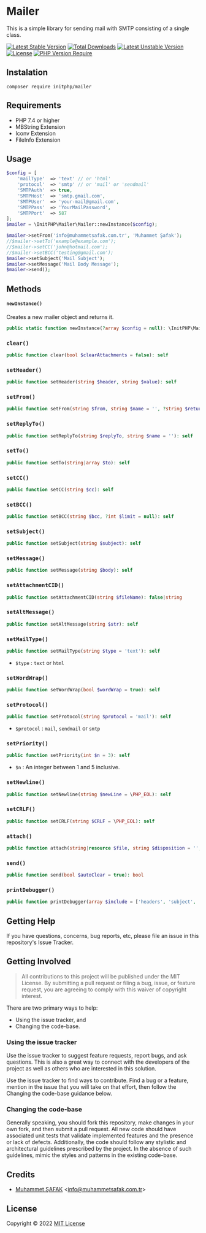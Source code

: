 # Mailer

This is a simple library for sending mail with SMTP consisting of a single class.


[![Latest Stable Version](http://poser.pugx.org/initphp/mailer/v)](https://packagist.org/packages/initphp/mailer) [![Total Downloads](http://poser.pugx.org/initphp/mailer/downloads)](https://packagist.org/packages/initphp/mailer) [![Latest Unstable Version](http://poser.pugx.org/initphp/mailer/v/unstable)](https://packagist.org/packages/initphp/mailer) [![License](http://poser.pugx.org/initphp/mailer/license)](https://packagist.org/packages/initphp/mailer) [![PHP Version Require](http://poser.pugx.org/initphp/mailer/require/php)](https://packagist.org/packages/initphp/mailer)


## Instalation

```
composer require initphp/mailer
```

## Requirements

- PHP 7.4 or higher
- MBString Extension
- Iconv Extension
- FileInfo Extension

## Usage

```php
$config = [
    'mailType'  => 'text' // or 'html'
    'protocol'  => 'smtp' // or 'mail' or 'sendmail'
    'SMTPAuth'  => true,
    'SMTPHost'  => 'smtp.gmail.com',
    'SMTPUser'  => 'your-mail@gmail.com',
    'SMTPPass'  => 'YourMailPassword',
    'SMTPPort'  => 587
];
$mailer = \InitPHP\Mailer\Mailer::newInstance($config);

$mailer->setFrom('info@muhammetsafak.com.tr', 'Muhammet Şafak');
//$mailer->setTo('example@example.com');
//$mailer->setCC('john@hotmail.com');
//$mailer->setBCC('testing@gmail.com');
$mailer->setSubject('Mail Subject');
$mailer->setMessage('Mail Body Message');
$mailer->send();
```

## Methods

#### `newInstance()`

Creates a new mailer object and returns it.

```php
public static function newInstance(?array $config = null): \InitPHP\Mailer\Mailer
```

### `clear()`

```php
public function clear(bool $clearAttachments = false): self
```

### `setHeader()`

```php
public function setHeader(string $header, string $value): self
```

### `setFrom()`

```php
public function setFrom(string $from, string $name = '', ?string $returnPath = null): self
```

### `setReplyTo()`

```php
public function setReplyTo(string $replyTo, string $name = ''): self
```

### `setTo()`

```php
public function setTo(string|array $to): self
```

### `setCC()`

```php
public function setCC(string $cc): self
```

### `setBCC()`

```php
public function setBCC(string $bcc, ?int $limit = null): self
```

### `setSubject()`

```php
public function setSubject(string $subject): self
```

### `setMessage()`

```php
public function setMessage(string $body): self
```

### `setAttachmentCID()`

```php
public function setAttachmentCID(string $fileName): false|string
```

### `setAltMessage()`

```php
public function setAltMessage(string $str): self
```

### `setMailType()`

```php
public function setMailType(string $type = 'text'): self
```

- `$type` : `text` or `html`

### `setWordWrap()`

```php
public function setWordWrap(bool $wordWrap = true): self
```

### `setProtocol()`

```php
public function setProtocol(string $protocol = 'mail'): self
```

- `$protocol` : `mail`, `sendmail` or `smtp`

### `setPriority()`

```php
public function setPriority(int $n = 3): self
```

- `$n` : An integer between 1 and 5 inclusive.

### `setNewline()`

```php
public function setNewline(string $newLine = \PHP_EOL): self
```

### `setCRLF()`

```php
public function setCRLF(string $CRLF = \PHP_EOL): self
```

### `attach()`

```php
public function attach(string|resource $file, string $disposition = '', ?string $newName = null, ?string $mime = null): false|self
```

### `send()`

```php
public function send(bool $autoClear = true): bool
```

### `printDebugger()`

```php
public function printDebugger(array $include = ['headers', 'subject', 'body']): string
```

## Getting Help

If you have questions, concerns, bug reports, etc, please file an issue in this repository's Issue Tracker.

## Getting Involved

> All contributions to this project will be published under the MIT License. By submitting a pull request or filing a bug, issue, or feature request, you are agreeing to comply with this waiver of copyright interest.

There are two primary ways to help:

- Using the issue tracker, and
- Changing the code-base.
    
### Using the issue tracker

Use the issue tracker to suggest feature requests, report bugs, and ask questions. This is also a great way to connect with the developers of the project as well as others who are interested in this solution.

Use the issue tracker to find ways to contribute. Find a bug or a feature, mention in the issue that you will take on that effort, then follow the Changing the code-base guidance below.

### Changing the code-base

Generally speaking, you should fork this repository, make changes in your own fork, and then submit a pull request. All new code should have associated unit tests that validate implemented features and the presence or lack of defects. Additionally, the code should follow any stylistic and architectural guidelines prescribed by the project. In the absence of such guidelines, mimic the styles and patterns in the existing code-base.

## Credits

- [Muhammet ŞAFAK](https://www.muhammetsafak.com.tr) <<info@muhammetsafak.com.tr>>

## License

Copyright &copy; 2022 [MIT License](./LICENSE)
